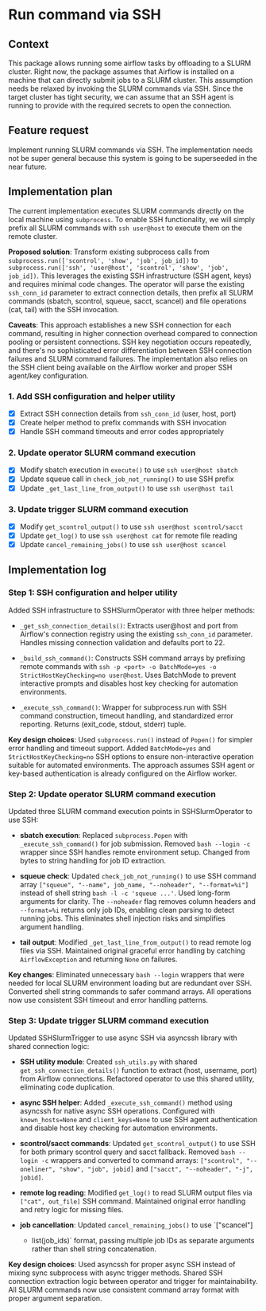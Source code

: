 # Run command via SSH

## Context

This package allows running some airflow tasks by offloading to a SLURM
cluster. Right now, the package assumes that Airflow is installed on a machine
that can directly submit jobs to a SLURM cluster. This assumption needs be relaxed by invoking the SLURM commands via SSH. Since the target cluster has tight security, we can assume that an SSH agent is running to provide with the required secrets to open the connection.

## Feature request

Implement running SLURM commands via SSH. The implementation needs not be
super general because this system is going to be superseeded in the near
future.

## Implementation plan

The current implementation executes SLURM commands directly on the local machine
using `subprocess`. To enable SSH functionality, we will simply prefix all
SLURM commands with `ssh user@host` to execute them on the remote cluster.

**Proposed solution**: Transform existing subprocess calls from
`subprocess.run(['scontrol', 'show', 'job', job_id])` to
`subprocess.run(['ssh', 'user@host', 'scontrol', 'show', 'job', job_id])`.
This leverages the existing SSH infrastructure (SSH agent, keys) and requires
minimal code changes. The operator will parse the existing `ssh_conn_id`
parameter to extract connection details, then prefix all SLURM commands
(sbatch, scontrol, squeue, sacct, scancel) and file operations (cat, tail)
with the SSH invocation.

**Caveats**: This approach establishes a new SSH connection for each command,
resulting in higher connection overhead compared to connection pooling or
persistent connections. SSH key negotiation occurs repeatedly, and there's no
sophisticated error differentiation between SSH connection failures and SLURM
command failures. The implementation also relies on the SSH client being
available on the Airflow worker and proper SSH agent/key configuration.

### 1. Add SSH configuration and helper utility
- [x] Extract SSH connection details from `ssh_conn_id` (user, host, port)
- [x] Create helper method to prefix commands with SSH invocation
- [x] Handle SSH command timeouts and error codes appropriately

### 2. Update operator SLURM command execution
- [x] Modify sbatch execution in `execute()` to use `ssh user@host sbatch`
- [x] Update squeue call in `check_job_not_running()` to use SSH prefix
- [x] Update `_get_last_line_from_output()` to use `ssh user@host tail`

### 3. Update trigger SLURM command execution
- [x] Modify `get_scontrol_output()` to use `ssh user@host scontrol/sacct`
- [x] Update `get_log()` to use `ssh user@host cat` for remote file reading
- [x] Update `cancel_remaining_jobs()` to use `ssh user@host scancel`

## Implementation log

### Step 1: SSH configuration and helper utility

Added SSH infrastructure to SSHSlurmOperator with three helper methods:

- `_get_ssh_connection_details()`: Extracts user@host and port from Airflow's
  connection registry using the existing `ssh_conn_id` parameter. Handles missing
  connection validation and defaults port to 22.

- `_build_ssh_command()`: Constructs SSH command arrays by prefixing remote
  commands with `ssh -p <port> -o BatchMode=yes -o StrictHostKeyChecking=no
  user@host`. Uses BatchMode to prevent interactive prompts and disables host
  key checking for automation environments.

- `_execute_ssh_command()`: Wrapper for subprocess.run with SSH command
  construction, timeout handling, and standardized error reporting. Returns
  (exit_code, stdout, stderr) tuple.

**Key design choices**: Used `subprocess.run()` instead of `Popen()` for
simpler error handling and timeout support. Added `BatchMode=yes` and
`StrictHostKeyChecking=no` SSH options to ensure non-interactive operation
suitable for automated environments. The approach assumes SSH agent or
key-based authentication is already configured on the Airflow worker.

### Step 2: Update operator SLURM command execution

Updated three SLURM command execution points in SSHSlurmOperator to use SSH:

- **sbatch execution**: Replaced `subprocess.Popen` with `_execute_ssh_command()`
  for job submission. Removed `bash --login -c` wrapper since SSH handles
  remote environment setup. Changed from bytes to string handling for job ID
  extraction.

- **squeue check**: Updated `check_job_not_running()` to use SSH command array
  `["squeue", "--name", job_name, "--noheader", "--format=%i"]` instead of
  shell string `bash -l -c 'squeue ...'`. Used long-form arguments for
  clarity. The `--noheader` flag removes column headers and `--format=%i`
  returns only job IDs, enabling clean parsing to detect running jobs. This
  eliminates shell injection risks and simplifies argument handling.

- **tail output**: Modified `_get_last_line_from_output()` to read remote log
  files via SSH. Maintained original graceful error handling by catching
  `AirflowException` and returning `None` on failures.

**Key changes**: Eliminated unnecessary `bash --login` wrappers that were
needed for local SLURM environment loading but are redundant over SSH.
Converted shell string commands to safer command arrays. All operations now
use consistent SSH timeout and error handling patterns.

### Step 3: Update trigger SLURM command execution

Updated SSHSlurmTrigger to use async SSH via asyncssh library with shared
connection logic:

- **SSH utility module**: Created `ssh_utils.py` with shared
  `get_ssh_connection_details()` function to extract (host, username, port)
  from Airflow connections. Refactored operator to use this shared utility,
  eliminating code duplication.

- **async SSH helper**: Added `_execute_ssh_command()` method using asyncssh
  for native async SSH operations. Configured with `known_hosts=None` and
  `client_keys=None` to use SSH agent authentication and disable host key
  checking for automation environments.

- **scontrol/sacct commands**: Updated `get_scontrol_output()` to use SSH for
  both primary scontrol query and sacct fallback. Removed `bash --login -c`
  wrappers and converted to command arrays: `["scontrol", "--oneliner",
  "show", "job", jobid]` and `["sacct", "--noheader", "-j", jobid]`.

- **remote log reading**: Modified `get_log()` to read SLURM output files via
  `["cat", out_file]` SSH command. Maintained original error handling and
  retry logic for missing files.

- **job cancellation**: Updated `cancel_remaining_jobs()` to use `["scancel"]
  + list(job_ids)` format, passing multiple job IDs as separate arguments
  rather than shell string concatenation.

**Key design choices**: Used asyncssh for proper async SSH instead of mixing
sync subprocess with async trigger methods. Shared SSH connection extraction
logic between operator and trigger for maintainability. All SLURM commands
now use consistent command array format with proper argument separation.
